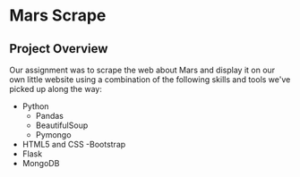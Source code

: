 # Mars Scrape

## Project Overview
Our assignment was to scrape the web about Mars and display it on our own little website using a combination of the following skills and tools we've picked up along the way:

- Python
  - Pandas
  - BeautifulSoup
  - Pymongo
- HTML5 and CSS
  -Bootstrap
- Flask
- MongoDB